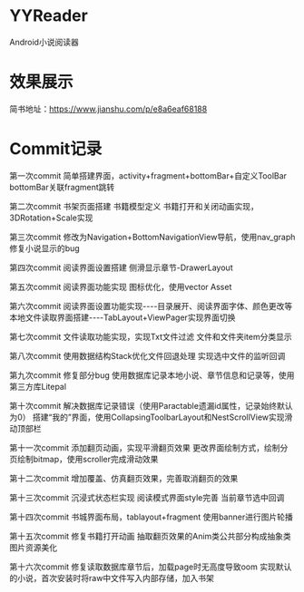 # YYReader
Android小说阅读器

# 效果展示
简书地址：https://www.jianshu.com/p/e8a6eaf68188

# Commit记录

第一次commit
简单搭建界面，activity+fragment+bottomBar+自定义ToolBar
bottomBar关联fragment跳转

第二次commit
书架页面搭建
书籍模型定义
书籍打开和关闭动画实现，3DRotation+Scale实现

第三次commit
修改为Navigation+BottomNavigationView导航，使用nav_graph
修复小说显示的bug

第四次commit
阅读界面设置搭建
侧滑显示章节-DrawerLayout

第五次commit
阅读界面功能实现
图标优化，使用vector Asset

第六次commit
阅读界面设置功能实现----目录展开、阅读界面字体、颜色更改等
本地文件读取界面搭建----TabLayout+ViewPager实现界面切换

第七次commit
文件读取功能实现，实现Txt文件过滤
文件和文件夹item分类显示

第八次commit
使用数据结构Stack优化文件回退处理
实现选中文件的监听回调

第九次commit
修复部分bug
使用数据库记录本地小说、章节信息和记录等，使用第三方库Litepal

第十次commit
解决数据库记录错误（使用Paractable遗漏id属性，记录始终默认为0）
搭建“我的”界面，使用CollapsingToolbarLayout和NestScrollView实现滑动顶部栏

第十一次commit
添加翻页动画，实现平滑翻页效果
更改界面绘制方式，绘制分页绘制bitmap，使用scroller完成滑动效果

第十二次commit
增加覆盖、仿真翻页效果，完善取消翻页的效果

第十三次commit
沉浸式状态栏实现
阅读模式界面style完善
当前章节选中回调

第十四次commit
书城界面布局，tablayout+fragment
使用banner进行图片轮播

第十五次commit
修复书籍打开动画
抽取翻页效果的Anim类公共部分构成抽象类
图片资源美化

第十六次commit
修复读取数据库章节后，加载page时无高度导致oom
实现默认的小说，首次安装时将raw中文件写入内部存储，加入书架
